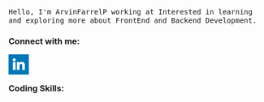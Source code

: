 <p>
  <samp>
    Hello, I'm ArvinFarrelP working at Interested in learning and exploring more about FrontEnd and Backend Development. 
  </samp>
</p>

### Connect with me:
<a href="https://www.linkedin.com/mwlite/in/arvin-farrel-pramuditya-477301233">
  <img align="left" alt="ArvinFarrelP Linkdin" width="40px" src="https://raw.githubusercontent.com/edent/SuperTinyIcons/099dc12b59179d07d534069bc8551718f786d91a/images/svg/linkedin.svg" />
</a><br></br>


### Coding Skills:
<p align="left"> <!--left,center-->
  <a href="https://skillicons.dev">
    <img align="" alt="" width="21px"
      src="https://skillicons.dev/icons?i=html,css,bootstrap,js,react,py"/>
  </a>
</p><br></br>




